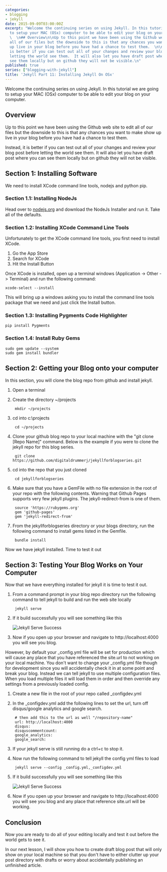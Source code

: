 ```yaml
---
categories:
- blogging
- jekyll
date: 2015-09-09T03:00:00Z
excerpt: "Welcome the continuing series on using Jekyll. In this tutorial we are going
  to setup your MAC (OSx) computer to be able to edit your blog on your computer.\n
  \  \n## Overview\n\nUp to this point we have been using the Github web site to edit
  all of our files but the downside to this is that any chances you want to make show
  up live in your blog before you have had a chance to test them.  \n\nInstead, it
  is better if you can test out all of your changes and review your blog post before
  letting the world see them.  It will also let you have draft post where you can
  see them locally but on github they will not be visible.\n"
published: true
series: ["blogging-with-jekyll"]
title: 'Jekyll Part 11: Installing Jekyll On OSx'
---
```


Welcome the continuing series on using Jekyll. In this tutorial we are going to setup your MAC (OSx) computer to be able to edit your blog on your computer.

## Overview

Up to this point we have been using the Github web site to edit all of our files but the downside to this is that any chances you want to make show up live in your blog before you have had a chance to test them.  

Instead, it is better if you can test out all of your changes and review your blog post before letting the world see them.  It will also let you have draft post where you can see them locally but on github they will not be visible.

## Section 1: Installing Software

We need to install XCode command line tools, nodejs and python pip.

### Section 1.1: Installing NodeJs

Head over to [nodejs.org](https://nodejs.org) and download the NodeJs Installer and run it.  Take all of the defaults.

### Section 1.2: Installing XCode Command Line Tools

Unfortunately to get the XCode command line tools, you first need to install XCode.

1. Go the App Store
1. Search for XCode 
1. Hit the Install Button

Once XCode is installed, open up a terminal windows (Application -> Other -> Terminal) and run the following command:

	xcode-select --install
	
This will bring up a windows asking you to install the command line tools package that we need and just click the Install button.
	
### Section 1.3: Installing Pygments Code Highlighter

	pip install Pygments

### Section 1.4: Install Ruby Gems

	sudo gem update --system 	
	sudo gem install bundler

## Section 2: Getting your Blog onto your computer

In this section, you will clone the blog repo from github and install jekyll.

1. Open a terminal 
1. Create the directory ~/projects
		
		mkdir ~/projects
	
1. cd into c:\projects
		 
		cd ~/projects
		  
1. Clone your github blog repo to your local machine with the "git clone [Repo Name]" command.  Below is the example if you were to clone the jekyll repo for this blog series.

		git clone https://github.com/digitaldrummerj/jekyllforblogseries.git  

1. cd into the repo that you just cloned

		cd jekyllforblogseries
	
1. Make sure that you have a GemFile with no file extension in the root of your repo with the following contents.  Warning that Github Pages supports very few jekyll plugins.  The jekyll-redirect-from is one of them.

		source 'https://rubygems.org'
		gem 'github-pages'
		gem 'jekyll-redirect-from'

1. From the jekyllforblogseries directory or your blogs directory, run the following command to install gems listed in the Gemfile.   

		bundle install

Now we have jekyll installed.  Time to test it out

## Section 3: Testing Your Blog Works on Your Computer

Now that we have everything installed for jekyll it is time to test it out.  

1. From a command prompt in your blog repo directory run the following command to tell jekyll to build and run the web site locally
 
		jekyll serve 

1. If it build successfully you will see something like this

	![Jekyll Serve Success](/images/BloggingOnGitHub/jekyllserve.png)

1. Now if you open up your browser and navigate to http://localhost:4000 you will see you blog.

However, by default your _config.yml file will be set for production which will cause any place that you have referenced the site.url to not working on your local machine.  You don't want to change your _config.yml file though for development since you will accidentally check it in at some point and break your blog.  Instead we can tell jekyll to use multiple configuration files.  When you load multiple files it will load them in order and then override any settings from a previously loaded config.

1. Create a new file in the root of your repo called _configdev.yml
1. In the _configdev.yml add the following lines to set the url, turn off disqus/google analytics and google search.  

		# then add this to the url as well "/repository-name"
		url: http://localhost:4000
		disqus:
		disquscommentcount: 
		google_analytics: 
		google_search: 
 
1. If your jekyll serve is still running do a ctrl+c to stop it.
1. Now run the following command to tell jekyll the config yml files to load
 
		jekyll serve --config _config.yml,_configdev.yml
	 
1. 	If it build successfully you will see something like this

	![Jekyll Serve Success](/images/BloggingOnGitHub/jekyllserve_multipleconfigs.png)
 
1. Now if you open up your browser and navigate to http://localhost:4000 you will see you blog and any place that reference site.url will be working.

## Conclusion

Now you are ready to do all of your editing locally and  test it out before the world gets to see it. 

In our next lesson, I will show you how to create draft blog post that will only show on your local machine so that you don't have to either clutter up your post directory with drafts or worry about accidentally publishing an unfinished article.
